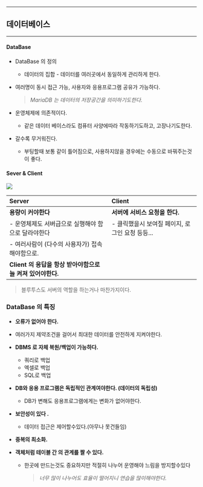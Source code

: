------

## 데이터베이스

------

#### DataBase

- DataBase 의 정의
  - 데이터의 집합 - 데이터를 여러곳에서 동일하게 관리하게 한다.

- 여러명이 동시 접근 가능, 사용자와 응용프로그램 공유가 가능하다.

  > *MariaDB 는 데이터의 저장공간을 의미하기도한다.*

- 운영체제에 의존적이다. 
  - 같은 데이터 베이스라도 컴퓨터 사양에따라 작동하기도하고, 고장나기도한다.

- 갈수록 무거워진다.
  - 부팅할때 보통 같이 틀어짐으로, 사용하지않을 경우에는 수동으로 바꿔주는것이 좋다.



#### Sever & Client

![](DB_Summary/client-server.png](https://github.com/PenguinKKIM/db_study/blob/main/DB_Summary/client-server.png))



| Server                                                      | Client                                          |
| :---------------------------------------------------------- | :---------------------------------------------- |
| **용량이 커야한다**                                         | **서버에 서비스 요청을 한다.**                  |
| - 운영체제도 서버급으로 실행해야 함으로 달라야한다              | - 클릭했을시 보여질 페이지, 로그인 요청 등등...    |
| - 여러사람이 (다수의 사용자가) 접속해야함으로.                 |                                                 |
| **Client  의 응답을 항상 받아야함으로 늘 켜져 있어야한다.** |                                                 |

> 블루투스도 서버의 역할을 하는거나 마찬가지이다.





### DataBase 의 특징

-  **오류가 없어야 한다.**
  - 여러가지 제약조건을 걸어서 최대한 데이터를 안전하게 지켜야한다.

- **DBMS 로 자체 복원/백업이 가능하다.**
  - 쿼리로 백업
  - 엑셀로 백업
  - SQL로 백업

- **DB와 응용 프로그램은 독립적인 관계여야한다. (데이터의 독립성)**
  - DB가 변해도 응용프로그램에게는 변화가 없어야한다.

- **보안성이 있다 .**
  - 데이터 접근은 제어할수있다.(아무나 못건들임)

- **중복의 최소화.**

- **객체처럼 테이블 간 의 관계를 짤 수 있다.**

  - 한곳에 만드는것도 중요하지만 적절히 나누어 운영해야 느림을 방지할수있다

    > *너무 많이 나누어도 효율이 떨어지니 연습을 많이해야한다.*
